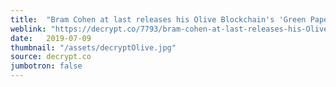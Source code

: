 ```yaml
---
title:  "Bram Cohen at last releases his Olive Blockchain's 'Green Paper'"
weblink: "https://decrypt.co/7793/bram-cohen-at-last-releases-his-Olive-network-green-paper"
date:   2019-07-09
thumbnail: "/assets/decryptOlive.jpg"
source: decrypt.co
jumbotron: false
---
```

